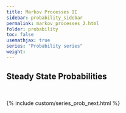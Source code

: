 ```yaml
---
title: Markov Processes II
sidebar: probability_sidebar
permalink: markov_processes_2.html
folder: probability
toc: false
usemathjax: true
series: "Probability series"
weight:
---
```


## Steady State Probabilities

<br>

{% include custom/series_prob_next.html %}
